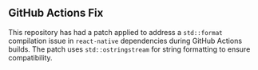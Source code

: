 


## GitHub Actions Fix

This repository has had a patch applied to address a `std::format` compilation issue in `react-native` dependencies during GitHub Actions builds. The patch uses `std::ostringstream` for string formatting to ensure compatibility.

